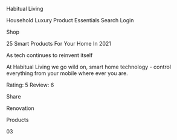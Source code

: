 Habitual Living

Household Luxury
Product Essentials
Search
Login

Shop


25 Smart Products For Your Home In 2021

As tech continues to reinvent itself

At Habitual Living we go wild on, smart home technology - control everything from your mobile where ever you are.

Rating: 5
Review: 6

Share


Renovation

Products

03
